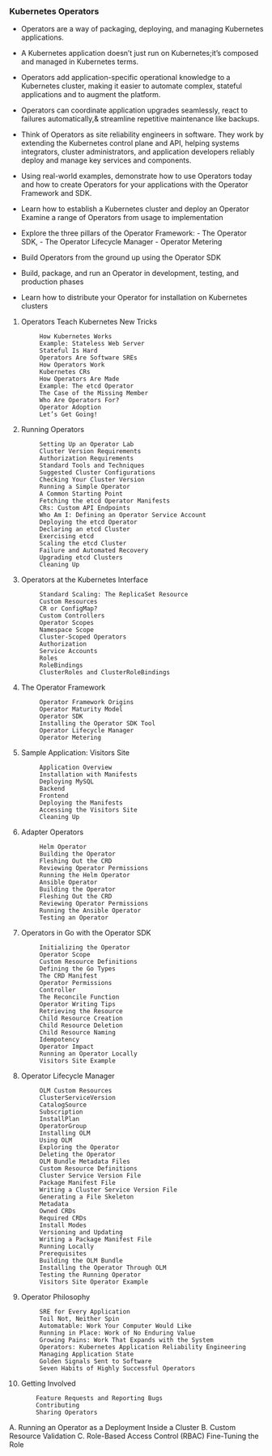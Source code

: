 

### Kubernetes Operators

- Operators are a way of packaging, deploying, and managing Kubernetes applications. 
- A Kubernetes application doesn’t just run on Kubernetes;it’s composed and managed 
  in Kubernetes terms. 
- Operators add application-specific operational knowledge to a Kubernetes cluster, 
  making it easier to automate complex, stateful applications and to augment the platform. 
- Operators can coordinate application upgrades seamlessly, react to failures automatically,&
  streamline repetitive maintenance like backups.

- Think of Operators as site reliability engineers in software. 
  They work by extending the Kubernetes control plane and API, 
  helping systems integrators, cluster administrators, and application developers 
  reliably deploy and manage key services and components. 

- Using real-world examples, demonstrate how to use Operators today and 
  how to create Operators for your applications with the Operator Framework and SDK.

- Learn how to establish a Kubernetes cluster and deploy an Operator
  Examine a range of Operators from usage to implementation

- Explore the three pillars of the Operator Framework: 
                - The Operator SDK, 
                - The Operator Lifecycle Manager
                - Operator Metering

- Build Operators from the ground up using the Operator SDK

- Build, package, and run an Operator in development, testing, and production phases

- Learn how to distribute your Operator for installation on Kubernetes clusters



1. Operators Teach Kubernetes New Tricks

            How Kubernetes Works
            Example: Stateless Web Server
            Stateful Is Hard
            Operators Are Software SREs
            How Operators Work
            Kubernetes CRs
            How Operators Are Made
            Example: The etcd Operator
            The Case of the Missing Member
            Who Are Operators For?
            Operator Adoption
            Let’s Get Going!

2. Running Operators

            Setting Up an Operator Lab
            Cluster Version Requirements
            Authorization Requirements
            Standard Tools and Techniques
            Suggested Cluster Configurations
            Checking Your Cluster Version
            Running a Simple Operator
            A Common Starting Point
            Fetching the etcd Operator Manifests
            CRs: Custom API Endpoints
            Who Am I: Defining an Operator Service Account
            Deploying the etcd Operator
            Declaring an etcd Cluster
            Exercising etcd
            Scaling the etcd Cluster
            Failure and Automated Recovery
            Upgrading etcd Clusters
            Cleaning Up

3. Operators at the Kubernetes Interface

            Standard Scaling: The ReplicaSet Resource
            Custom Resources
            CR or ConfigMap?
            Custom Controllers
            Operator Scopes
            Namespace Scope
            Cluster-Scoped Operators
            Authorization
            Service Accounts
            Roles
            RoleBindings
            ClusterRoles and ClusterRoleBindings

4. The Operator Framework

            Operator Framework Origins
            Operator Maturity Model
            Operator SDK
            Installing the Operator SDK Tool
            Operator Lifecycle Manager
            Operator Metering

5. Sample Application: Visitors Site

            Application Overview
            Installation with Manifests
            Deploying MySQL
            Backend
            Frontend
            Deploying the Manifests
            Accessing the Visitors Site
            Cleaning Up

6. Adapter Operators

            Helm Operator
            Building the Operator
            Fleshing Out the CRD
            Reviewing Operator Permissions
            Running the Helm Operator
            Ansible Operator
            Building the Operator
            Fleshing Out the CRD
            Reviewing Operator Permissions
            Running the Ansible Operator
            Testing an Operator


7. Operators in Go with the Operator SDK

            Initializing the Operator
            Operator Scope
            Custom Resource Definitions
            Defining the Go Types
            The CRD Manifest
            Operator Permissions
            Controller
            The Reconcile Function
            Operator Writing Tips
            Retrieving the Resource
            Child Resource Creation
            Child Resource Deletion
            Child Resource Naming
            Idempotency
            Operator Impact
            Running an Operator Locally
            Visitors Site Example


8. Operator Lifecycle Manager

            OLM Custom Resources
            ClusterServiceVersion
            CatalogSource
            Subscription
            InstallPlan
            OperatorGroup
            Installing OLM
            Using OLM
            Exploring the Operator
            Deleting the Operator
            OLM Bundle Metadata Files
            Custom Resource Definitions
            Cluster Service Version File
            Package Manifest File
            Writing a Cluster Service Version File
            Generating a File Skeleton
            Metadata
            Owned CRDs
            Required CRDs
            Install Modes
            Versioning and Updating
            Writing a Package Manifest File
            Running Locally
            Prerequisites
            Building the OLM Bundle
            Installing the Operator Through OLM
            Testing the Running Operator
            Visitors Site Operator Example

9. Operator Philosophy

            SRE for Every Application
            Toil Not, Neither Spin
            Automatable: Work Your Computer Would Like
            Running in Place: Work of No Enduring Value
            Growing Pains: Work That Expands with the System
            Operators: Kubernetes Application Reliability Engineering
            Managing Application State
            Golden Signals Sent to Software
            Seven Habits of Highly Successful Operators

10. Getting Involved

            Feature Requests and Reporting Bugs
            Contributing
            Sharing Operators


A. Running an Operator as a Deployment Inside a Cluster
B. Custom Resource Validation
C. Role-Based Access Control (RBAC)
Fine-Tuning the Role

